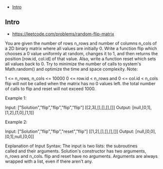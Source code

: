 - [Intro](#intro)

## Intro

- https://leetcode.com/problems/random-flip-matrix

You are given the number of rows n_rows and number of columns n_cols of a 2D binary matrix where all values are initially 0. Write a function flip which chooses a 0 value uniformly at random, changes it to 1, and then returns the position [row.id, col.id] of that value. Also, write a function reset which sets all values back to 0. Try to minimize the number of calls to system's Math.random() and optimize the time and space complexity.
Note:

1 <= n_rows, n_cols <= 10000
0 <= row.id < n_rows and 0 <= col.id < n_cols
flip will not be called when the matrix has no 0 values left.
the total number of calls to flip and reset will not exceed 1000.

Example 1:

Input: 
["Solution","flip","flip","flip","flip"]
[[2,3],[],[],[],[]]
Output: [null,[0,1],[1,2],[1,0],[1,1]]


Example 2:

Input: 
["Solution","flip","flip","reset","flip"]
[[1,2],[],[],[],[]]
Output: [null,[0,0],[0,1],null,[0,0]]

Explanation of Input Syntax:
The input is two lists: the subroutines called and their arguments. Solution's constructor has two arguments, n_rows and n_cols. flip and reset have no arguments. Arguments are always wrapped with a list, even if there aren't any.

